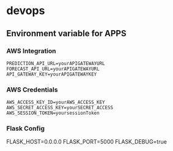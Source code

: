 # devops


## Environment variable for APPS
### AWS Integration
`PREDICTION_API_URL=yourAPIGATEWAYURL`<br/>
`FORECAST_API_URL=yourAPIGATEWAYURL`<br/>
`API_GATEWAY_KEY=yourAPIGATEWAYKEY`<br/>

### AWS Credentials
`AWS_ACCESS_KEY_ID=yourAWS_ACCESS_KEY`<br/>
`AWS_SECRET_ACCESS_KEY=yourSECRET_ACCESS`<br/>
`AWS_SESSION_TOKEN=yoursessionToken`<br/>

### Flask Config
FLASK_HOST=0.0.0.0
FLASK_PORT=5000
FLASK_DEBUG=true